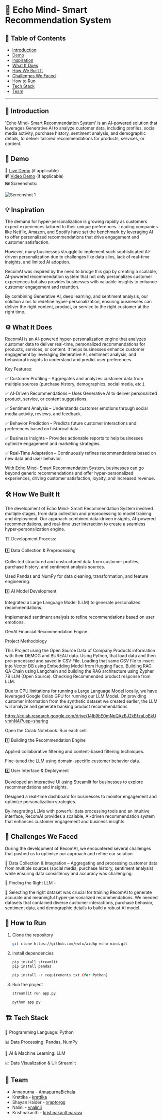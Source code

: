 # 🚀 Echo Mind- Smart Recommendation System

## 📌 Table of Contents

- [Introduction](#introduction)
- [Demo](#demo)
- [Inspiration](#inspiration)
- [What It Does](#what-it-does)
- [How We Built It](#how-we-built-it)
- [Challenges We Faced](#challenges-we-faced)
- [How to Run](#how-to-run)
- [Tech Stack](#tech-stack)
- [Team](#team)

---

## 🎯 Introduction

'Echo Mind- Smart Recommendation System' is an AI-powered solution that leverages Generative AI to analyze customer data, including profiles, social media activity, purchase history, sentiment analysis, and demographic details, to deliver tailored recommendations for products, services, or content.

## 🎥 Demo

🔗 [Live Demo](#) (if applicable)  
📹 [Video Demo](#) (if applicable)  
🖼️ Screenshots:

![Screenshot 1](link-to-image)

## 💡 Inspiration

The demand for hyper-personalization is growing rapidly as customers expect experiences tailored to their unique preferences. Leading companies like Netflix, Amazon, and Spotify have set the benchmark by leveraging AI to offer personalized recommendations that drive engagement and customer satisfaction.

However, many businesses struggle to implement such sophisticated AI-driven personalization due to challenges like data silos, lack of real-time insights, and limited AI adoption.

RecomAI was inspired by the need to bridge this gap by creating a scalable, AI-powered recommendation system that not only personalizes customer experiences but also provides businesses with valuable insights to enhance customer engagement and retention.

By combining Generative AI, deep learning, and sentiment analysis, our solution aims to redefine hyper-personalization, ensuring businesses can deliver the right content, product, or service to the right customer at the right time.

## ⚙️ What It Does

RecomAI is an AI-powered hyper-personalization engine that analyzes customer data to deliver real-time, personalized recommendations for products, services, or content. It helps businesses enhance customer engagement by leveraging Generative AI, sentiment analysis, and behavioral insights to understand and predict user preferences.

Key Features:

✅ Customer Profiling – Aggregates and analyzes customer data from multiple sources (purchase history, demographics, social media, etc.).

✅ AI-Driven Recommendations – Uses Generative AI to deliver personalized product, service, or content suggestions.

✅ Sentiment Analysis – Understands customer emotions through social media activity, reviews, and feedback.

✅ Behavior Prediction – Predicts future customer interactions and preferences based on historical data.

✅ Business Insights – Provides actionable reports to help businesses optimize engagement and marketing strategies.

✅ Real-Time Adaptation – Continuously refines recommendations based on new data and user behavior.

With Echo Mind- Smart Recommendation System, businesses can go beyond generic recommendations and offer hyper-personalized experiences, driving customer satisfaction, loyalty, and increased revenue.

## 🛠️ How We Built It

The development of Echo Mind- Smart Recommendation System involved multiple stages, from data collection and preprocessing to model training and deployment. Our approach combined data-driven insights, AI-powered recommendations, and real-time user interaction to create a seamless hyper-personalization engine.

🏗 Development Process:

1️⃣ Data Collection & Preprocessing

Collected structured and unstructured data from customer profiles, purchase history, and sentiment analysis sources.

Used Pandas and NumPy for data cleaning, transformation, and feature engineering.

2️⃣ AI Model Development

Integrated a Large Language Model (LLM) to generate personalized recommendations.

Implemented sentiment analysis to refine recommendations based on user emotions.

GenAI Financial Recommendation Engine

Project Methodology

This Project using the Open Source Data of Company Products information with their DEMOG and BUREAU data.
Using Python, that load data and then pre-processed and saved in CSV File.
Loading that same CSV file to insert into Vector DB using Embedding Model from Hugging Face.
Building RAG QA Chain using Langchain and building the RAG architecture using Zypher 7B LLM (Open Source).
Checking Recommended product response from LLM.

Due to CPU limitations for running a Large Language Model locally, we have leveraged Google Colab GPU for running our LLM Model. On providing customer information from the synthetic dataset we created earlier, the LLM will analyze and generate banking product recommendations.

https://colab.research.google.com/drive/14lb9bE0mNpQAzBJ2kBfzaLoBkUvmhNAI?usp=sharing

Open the Colab Notebook.
Run each cell.

3️⃣ Building the Recommendation Engine

Applied collaborative filtering and content-based filtering techniques.

Fine-tuned the LLM using domain-specific customer behavior data.

4️⃣ User Interface & Deployment

Developed an interactive UI using Streamlit for businesses to explore recommendations and insights.

Designed a real-time dashboard for businesses to monitor engagement and optimize personalization strategies.

By integrating LLMs with powerful data processing tools and an intuitive interface, RecomAI provides a scalable, AI-driven recommendation system that enhances customer engagement and business insights.

## 🚧 Challenges We Faced

During the development of RecomAI, we encountered several challenges that pushed us to optimize our approach and refine our solution.

🔹 Data Collection & Integration – Aggregating and processing customer data from multiple sources (social media, purchase history, sentiment analysis) while ensuring data consistency and accuracy was challenging.

🔹 Finding the Right LLM -

🔹 Selecting the right dataset was crucial for training RecomAI to generate accurate and meaningful hyper-personalized recommendations. We needed datasets that contained diverse customer interactions, purchase behavior, sentiment data, and demographic details to build a robust AI model.

## 🏃 How to Run

1. Clone the repository
   ```sh
   git clone https://github.com/ewfx/aidhp-echo-mind.git
   ```
2. Install dependencies

   ```sh
   pip install streamlit
   pip install pandas

   pip install -r requirements.txt (for Python)
   ```

3. Run the project

   ```sh
   streamlit run app.py

   python app.py
   ```

## 🏗️ Tech Stack

🚀 Programming Language: Python

📊 Data Processing: Pandas, NumPy

🧠 AI & Machine Learning: LLM

📈 Data Visualization & UI: Streamlit

## 👥 Team

- Annapurna - [AnnapurnaBichala](#)
- Krettika - [krettika](#)
- Shayan Halder - [xraptorgg](#)
- Nalini - [vnalinii](#)
- Krishnakanth - [krishnakanthnarava](#)
